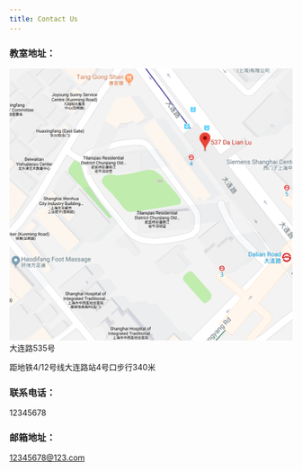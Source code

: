 ```yaml
---
title: Contact Us
---
```


### 教室地址：
![school_map](/../assets/img/school_map.png)
大连路535号

距地铁4/12号线大连路站4号口步行340米

### 联系电话：

12345678

### 邮箱地址：
12345678@123.com

